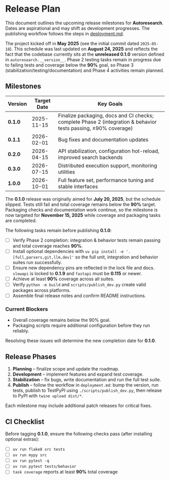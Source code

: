 # Release Plan

This document outlines the upcoming release milestones for **Autoresearch**. Dates are aspirational and may shift as development progresses. The publishing workflow follows the steps in [deployment.md](deployment.md).

The project kicked off in **May 2025** (see the initial commit dated `2025-05-18`).
This schedule was last updated on **August 24, 2025** and reflects the fact that
the codebase currently sits at the **unreleased 0.1.0** version defined in
`autoresearch.__version__`.
Phase 2 testing tasks remain in progress due to failing tests and coverage below the **90%** goal, so Phase 3 (stabilization/testing/documentation) and Phase 4 activities remain planned.

## Milestones

| Version | Target Date | Key Goals |
| ------- | ----------- | --------- |
| **0.1.0** | 2025-11-15 | Finalize packaging, docs and CI checks; complete Phase 2 (integration & behavior tests passing, ≥90% coverage) |
| **0.1.1** | 2026-02-01 | Bug fixes and documentation updates |
| **0.2.0** | 2026-04-15 | API stabilization, configuration hot-reload, improved search backends |
| **0.3.0** | 2026-07-15 | Distributed execution support, monitoring utilities |
| **1.0.0** | 2026-10-01 | Full feature set, performance tuning and stable interfaces |

The **0.1.0** release was originally aimed for **July 20, 2025**, but the
schedule slipped. Tests still fail and total coverage remains below the
**90%** target. Packaging checks and documentation work continue, so the
milestone is now targeted for **November 15, 2025** while coverage and
packaging tasks are completed.

The following tasks remain before publishing **0.1.0**:

- [ ] Verify Phase 2 completion: integration & behavior tests remain passing and total coverage reaches **90%**.
- [ ] Install optional dependencies with `uv pip install -e '.[full,parsers,git,llm,dev]'` so the full unit, integration and behavior suites run successfully.
- [ ] Ensure new dependency pins are reflected in the lock file and docs. `slowapi` is locked to **0.1.9** and `fastapi` must be **0.115** or newer.
- [ ] Achieve at least **90%** coverage across all suites.
- [ ] Verify `python -m build` and `scripts/publish_dev.py` create valid packages across platforms.
- [ ] Assemble final release notes and confirm README instructions.

### Current Blockers

- Overall coverage remains below the 90% goal.
- Packaging scripts require additional configuration before they run reliably.

Resolving these issues will determine the new completion date for **0.1.0**.

## Release Phases

1. **Planning** – finalize scope and update the roadmap.
2. **Development** – implement features and expand test coverage.
3. **Stabilization** – fix bugs, write documentation and run the full test suite.
4. **Publish** – follow the workflow in `deployment.md`: bump the version, run tests, publish to TestPyPI using `./scripts/publish_dev.py`, then release to PyPI with `twine upload dist/*`.

Each milestone may include additional patch releases for critical fixes.

## CI Checklist

Before tagging **0.1.0**, ensure the following checks pass (after installing optional extras):

- [ ] `uv run flake8 src tests`
- [ ] `uv run mypy src`
- [ ] `uv run pytest -q`
- [ ] `uv run pytest tests/behavior`
- [ ] `task coverage` reports at least **90%** total coverage
